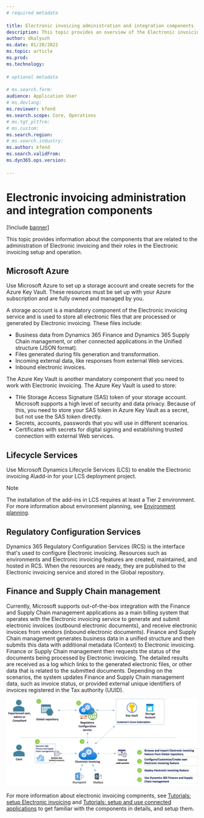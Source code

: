 ```yaml
---
# required metadata

title: Electronic invoicing administration and integration components
description: This topic provides an overview of the Electronic invoicing administration and integration components.
author: dkalyuzh
ms.date: 01/20/2022
ms.topic: article
ms.prod: 
ms.technology: 

# optional metadata

# ms.search.form: 
audience: Application User
# ms.devlang: 
ms.reviewer: kfend
ms.search.scope: Core, Operations
# ms.tgt_pltfrm: 
# ms.custom: 
ms.search.region: 
# ms.search.industry: 
ms.author: kfend
ms.search.validFrom: 
ms.dyn365.ops.version: 

---
```


# Electronic invoicing administration and integration components

[!include [banner](../includes/banner.md)]

This topic provides information about the components that are related to the administration of Electronic invoicing and their roles in the Electronic invoicing setup and operation.

## Microsoft Azure

Use Microsoft Azure to set up a storage account and create secrets for the Azure Key Vault. These resources must be set up with your Azure subscription and are fully owned and managed by you.

A storage account is a mandatory component of the Electronic invoicing service and is used to store all electronic files that are processed or generated by Electronic invoicing. These files include:

  - Business data from Dynamics 365 Finance and Dynamics 365 Supply Chain management, or other connected applications in the Unified structure (JSON format).
  - Files generated during fils generation and transformation.
  - Incoming external data, like responses from external Web services.
  - Inbound electronic invoices.
 
The Azure Key Vault is another mandatory component that you need to work with Electronic invoicing. The Azure Key Vault is used to store:

  - THe Storage Access Signature (SAS) token of your storage account. Microsoft supports a high level of security and data privacy. Because of this, you need to store your SAS token in Azure Key Vault as a secret, but not use the SAS token directly.
  - Secrets, accounts, passwords that you will use in different scenarios.
  - Certificates with secrets for digital signing and establishing trusted connection with external Web services.


## Lifecycle Services
Use Microsoft Dynamics Lifecycle Services (LCS) to enable the Electronic invoicing A\add-in for your LCS deployment project.

> [!NOTE]
> The installation of the add-ins in LCS requires at least a Tier 2 environment. For more information about environment planning, see [Environment planning](../../fin-ops-core/fin-ops/imp-lifecycle/environment-planning.md).

## Regulatory Configuration Services
Dynamics 365 Regulatory Configuration Services (RCS) is the interface that's used to configure Electronic invoicing. Resources such as environments and Electronic invoicing features are created, maintained, and hosted in RCS. When the resources are ready, they are published to the Electronic invoicing service and stored in the Global repository.

## Finance and Supply Chain management
Currently, Microsoft supports out-of-the-box integration with the Finance and Supply Chain management applications as a main billing system that operates with the Electronic invoicing service to generate and submit electronic invoices (outbound electronic documents), and receive electronic invoices from vendors (inbound electronic documents).
Finance and Supply Chain management generates business data in a unified structure and then submits this data with additional metadata (Context) to Electronic invoicing. Finance or Supply Chain management then requests the status of the documents being processed by Electronic invoicing. The detailed results are received as a log which links to the generated electronic files, or other data that is related to the submitted documents. Depending on the scenarios, the system updates Finance and Supply Chain management data, such as invoice status, or provided external unique identifiers of invoices registered in the Tax authority (UUID).

  ![E-invoicing overview.](media/e-invoicing-overview.jpg)

For more information about electronic invoicing compnents, see [Tutorials: setup Electronic invoicing](e-inv_tut-setup-electronic-invoicing_overview.md) and [Tutorials: setup and use connected applications](e-inv_tut-setup-Finance_setup-finance_activate-integration.md) to get familiar with the components in details, and setup them.

